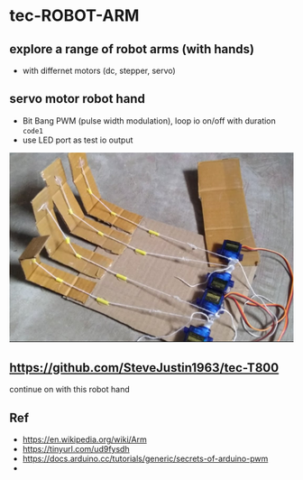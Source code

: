 # tec-ROBOT-ARM

## explore a range of robot arms (with hands) 
- with differnet motors (dc, stepper, servo)

## servo motor robot hand
- Bit Bang PWM (pulse width modulation), loop io on/off with duration  `code1`
- use LED port as test io output

 



![](https://github.com/SteveJustin1963/tec-ROBOT-ARM/blob/master/pics/11.png)


## https://github.com/SteveJustin1963/tec-T800
continue on with this robot hand


 
 





## Ref 
- https://en.wikipedia.org/wiki/Arm
- https://tinyurl.com/ud9fysdh
- https://docs.arduino.cc/tutorials/generic/secrets-of-arduino-pwm
- 
